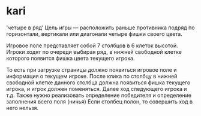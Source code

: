 # kari
'четыре в ряд'
Цель игры — расположить раньше противника подряд по горизонтали, вертикали или диагонали четыре фишки своего цвета.

Игровое поле представляет собой 7 столбцов в 6 клеток высотой. 
Игроки ходят по очереди выбирая ряд, 
в нижней свободной клетке которого появится фишка цвета текущего игрока.

То есть при загрузке страницы должно появиться игровое поле и информация о текущем игроке. 
После клика по столбцу в нижней свободной клетке данного столбца должна появиться фишка текущего игрока, 
и игрок должен поменяться. Далее ход следующего игрока и т.д.
Также нужно реализовать определение победителя и определение заполнения всего поля (ничья)
Если столбец полон, то совершить ход в него нельзя.
